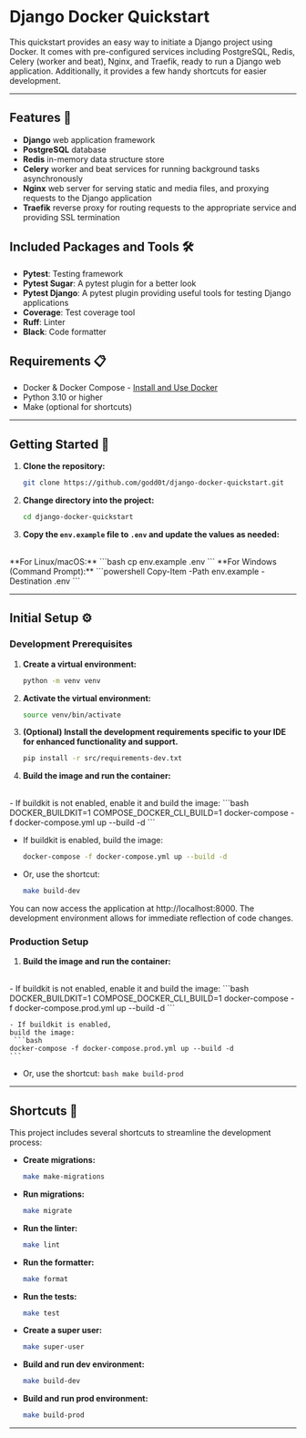 # Django Docker Quickstart

This quickstart provides an easy way to initiate a Django project using Docker. It comes with pre-configured services including PostgreSQL, Redis, Celery (worker and beat), Nginx, and Traefik, ready to run a Django web application. Additionally, it provides a few handy shortcuts for easier development.

---

## Features 🚀

- **Django** web application framework
- **PostgreSQL** database
- **Redis** in-memory data structure store
- **Celery** worker and beat services for running background tasks asynchronously
- **Nginx** web server for serving static and media files, and proxying requests to the Django application
- **Traefik** reverse proxy for routing requests to the appropriate service and providing SSL termination

## Included Packages and Tools 🛠️

- **Pytest**: Testing framework
- **Pytest Sugar**: A pytest plugin for a better look
- **Pytest Django**: A pytest plugin providing useful tools for testing Django applications
- **Coverage**: Test coverage tool
- **Ruff**: Linter
- **Black**: Code formatter

## Requirements 📋

- Docker & Docker Compose - [Install and Use Docker](https://www.digitalocean.com/community/tutorials/how-to-install-and-use-docker-on-ubuntu-20-04)
- Python 3.10 or higher
- Make (optional for shortcuts)

---

## Getting Started 🏁

1. **Clone the repository:**
    ```bash
    git clone https://github.com/godd0t/django-docker-quickstart.git
    ```

2. **Change directory into the project:**
    ```bash
    cd django-docker-quickstart
    ```

3. **Copy the `env.example` file to `.env` and update the values as needed:**  
<br>
    **For Linux/macOS:**
    ```bash
    cp env.example .env
    ```
    **For Windows (Command Prompt):**
    ```powershell
    Copy-Item -Path env.example -Destination .env
    ```

---

## Initial Setup ⚙️

### Development Prerequisites

1. **Create a virtual environment:**
    ```bash
    python -m venv venv
    ```

2. **Activate the virtual environment:**
    ```bash
    source venv/bin/activate
    ```

3. **(Optional) Install the development requirements specific to your IDE for enhanced functionality and support.**
    ```bash
    pip install -r src/requirements-dev.txt
    ```

4. **Build the image and run the container:**  
<br>
   - If buildkit is not enabled, enable it and build the image:
     ```bash
     DOCKER_BUILDKIT=1 COMPOSE_DOCKER_CLI_BUILD=1 docker-compose -f docker-compose.yml up --build -d
     ```

   - If buildkit is enabled, build the image:
     ```bash
     docker-compose -f docker-compose.yml up --build -d
     ```

   - Or, use the shortcut:
     ```bash
     make build-dev
     ```

You can now access the application at http://localhost:8000. The development environment allows for immediate reflection of code changes.

### Production Setup

1. **Build the image and run the container:**  
<br>
    - If buildkit is not enabled, enable it and build the image:
    ```bash
    DOCKER_BUILDKIT=1 COMPOSE_DOCKER_CLI_BUILD=1 docker-compose -f docker-compose.prod.yml up --build -d
    ```

    - If buildkit is enabled,
    build the image:
     ```bash
    docker-compose -f docker-compose.prod.yml up --build -d
    ```
   - Or, use the shortcut:
    ```bash
    make build-prod
    ```

---

## Shortcuts 🔑

This project includes several shortcuts to streamline the development process:

- **Create migrations:**
    ```bash
    make make-migrations
    ```

- **Run migrations:**
    ```bash
    make migrate
    ```

- **Run the linter:**
    ```bash
    make lint
    ```

- **Run the formatter:**
    ```bash
    make format
    ```

- **Run the tests:**
    ```bash
    make test
    ```

- **Create a super user:**
    ```bash
    make super-user
    ```

- **Build and run dev environment:**
    ```bash
    make build-dev
    ```

- **Build and run prod environment:**
    ```bash
    make build-prod
    ```
---
